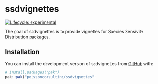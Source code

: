 
<!-- README.md is generated from README.Rmd. Please edit that file -->

# ssdvignettes

<!-- badges: start -->

[![Lifecycle:
experimental](https://img.shields.io/badge/lifecycle-experimental-orange.svg)](https://lifecycle.r-lib.org/articles/stages.html#experimental)
<!-- badges: end -->

The goal of ssdvignettes is to provide vignettes for Species Sensivity
Distribution packages.

## Installation

You can install the development version of ssdvignettes from
[GitHub](https://github.com/) with:

``` r
# install.packages("pak")
pak::pak("poissonconsulting/ssdvignettes")
```
